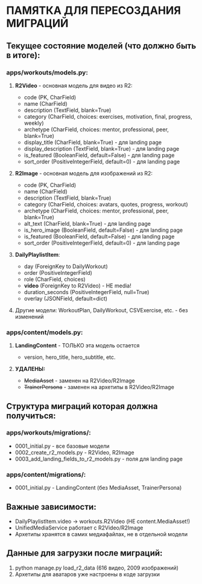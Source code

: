 # ПАМЯТКА ДЛЯ ПЕРЕСОЗДАНИЯ МИГРАЦИЙ

## Текущее состояние моделей (что должно быть в итоге):

### apps/workouts/models.py:
1. **R2Video** - основная модель для видео из R2:
   - code (PK, CharField)
   - name (CharField) 
   - description (TextField, blank=True)
   - category (CharField, choices: exercises, motivation, final, progress, weekly)
   - archetype (CharField, choices: mentor, professional, peer, blank=True)
   - display_title (CharField, blank=True) - для landing page
   - display_description (TextField, blank=True) - для landing page
   - is_featured (BooleanField, default=False) - для landing page
   - sort_order (PositiveIntegerField, default=0) - для landing page

2. **R2Image** - основная модель для изображений из R2:
   - code (PK, CharField)
   - name (CharField)
   - description (TextField, blank=True)  
   - category (CharField, choices: avatars, quotes, progress, workout)
   - archetype (CharField, choices: mentor, professional, peer, blank=True)
   - alt_text (CharField, blank=True) - для landing page
   - is_hero_image (BooleanField, default=False) - для landing page
   - is_featured (BooleanField, default=False) - для landing page
   - sort_order (PositiveIntegerField, default=0) - для landing page

3. **DailyPlaylistItem**:
   - day (ForeignKey to DailyWorkout)
   - order (PositiveIntegerField)
   - role (CharField, choices)
   - **video** (ForeignKey to R2Video) - НЕ media!
   - duration_seconds (PositiveIntegerField, null=True)
   - overlay (JSONField, default=dict)

4. Другие модели: WorkoutPlan, DailyWorkout, CSVExercise, etc. - без изменений

### apps/content/models.py:
1. **LandingContent** - ТОЛЬКО эта модель остается
   - version, hero_title, hero_subtitle, etc.

2. **УДАЛЕНЫ:**
   - ~~MediaAsset~~ - заменен на R2Video/R2Image
   - ~~TrainerPersona~~ - заменен на архетипы в R2Video/R2Image

## Структура миграций которая должна получиться:

### apps/workouts/migrations/:
- 0001_initial.py - все базовые модели 
- 0002_create_r2_models.py - R2Video, R2Image
- 0003_add_landing_fields_to_r2_models.py - поля для landing page

### apps/content/migrations/:
- 0001_initial.py - LandingContent (без MediaAsset, TrainerPersona)

## Важные зависимости:
- DailyPlaylistItem.video -> workouts.R2Video (НЕ content.MediaAsset!)
- UnifiedMediaService работает с R2Video/R2Image
- Архетипы хранятся в самих медиафайлах, не в отдельной модели

## Данные для загрузки после миграций:
1. python manage.py load_r2_data (616 видео, 2009 изображений)
2. Архетипы для аватаров уже настроены в коде загрузки